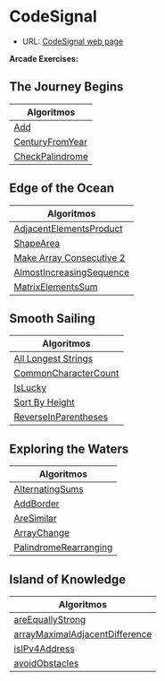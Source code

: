 # CodeSignal

- URL: [CodeSignal web page](https://app.codesignal.com/)

**Arcade Exercises:**

## The Journey Begins

| Algoritmos                                                                                          |
| --------------------------------------------------------------------------------------------------- |
| [Add](https://github.com/mrgold92/CodeSignal/blob/master/src/add/Main.java)                         |
| [CenturyFromYear](https://github.com/mrgold92/CodeSignal/blob/master/src/centuryFromYear/Main.java) |
| [CheckPalindrome](https://github.com/mrgold92/CodeSignal/blob/master/src/palindrome/Main.java)      |

## Edge of the Ocean

| Algoritmos                                                                                                            |
| --------------------------------------------------------------------------------------------------------------------- |
| [AdjacentElementsProduct](https://github.com/mrgold92/CodeSignal/blob/master/src/adjacentElementsProduct/Main.java)   |
| [ShapeArea](https://github.com/mrgold92/CodeSignal/blob/master/src/shapeArea/Main.java)                               |
| [Make Array Consecutive 2](https://github.com/mrgold92/CodeSignal/blob/master/src/makeArrayConsecutive/Main.java)     |
| [AlmostIncreasingSequence](https://github.com/mrgold92/CodeSignal/blob/master/src/almostIncreasingSequence/Main.java) |
| [MatrixElementsSum](https://github.com/mrgold92/CodeSignal/blob/master/src/matrixElementsSum/Main.java)               |

## Smooth Sailing

| Algoritmos                                                                                                    |
| ------------------------------------------------------------------------------------------------------------- |
| [All Longest Strings](https://github.com/mrgold92/CodeSignal/blob/master/src/allLongestStrings/Main.java)     |
| [CommonCharacterCount](https://github.com/mrgold92/CodeSignal/blob/master/src/commonCharacterCount/Main.java) |
| [IsLucky](https://github.com/mrgold92/CodeSignal/blob/master/src/isLucky/Main.java)                           |
| [Sort By Height](https://github.com/mrgold92/CodeSignal/blob/master/src/shortByHeight/Main.java)              |
| [ReverseInParentheses](https://github.com/mrgold92/CodeSignal/blob/master/src/reverseInParentheses/Main.java) |

## Exploring the Waters

| Algoritmos                                                                                                      |
| --------------------------------------------------------------------------------------------------------------- |
| [AlternatingSums](https://github.com/mrgold92/CodeSignal/blob/master/src/alternatingSums/Main.java)             |
| [AddBorder](https://github.com/mrgold92/CodeSignal/blob/master/src/addBorder/Main.java)                         |
| [AreSimilar](https://github.com/mrgold92/CodeSignal/blob/master/src/areSimilar/Main.java)                       |
| [ArrayChange](https://github.com/mrgold92/CodeSignal/blob/master/src/arrayChange/Main.java)                     |
| [PalindromeRearranging](https://github.com/mrgold92/CodeSignal/blob/master/src/palindromeRearranging/Main.java) |

## Island of Knowledge
| Algoritmos                                                                                                                        |
|-----------------------------------------------------------------------------------------------------------------------------------|
| [areEquallyStrong](https://github.com/mrgold92/CodeSignal/blob/master/src/areEquallyStrong/Main.java)                             |
| [arrayMaximalAdjacentDifference](https://github.com/mrgold92/CodeSignal/blob/master/src/arrayMaximalAdjacentDifference/Main.java) |
| [isIPv4Address](https://github.com/mrgold92/CodeSignal/blob/master/src/isIPv4Address/Main.java)                                   |
| [avoidObstacles](https://github.com/mrgold92/CodeSignal/blob/master/src/avoidObstacles/Main.java)                                 |
